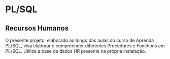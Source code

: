 # PL/SQL

## Recursos Humanos
O presente projeto, elaborado ao longo das aulas do curso de Aprenda PL/SQL, visa elaborar e compreender diferentes Procedures e Functions em PL/SQL. Utiliza a base de dados HR presente na própria instalação. 


